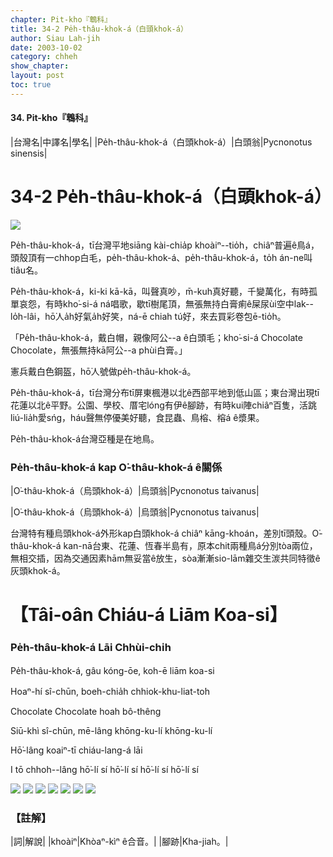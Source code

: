 ```yaml
---
chapter: Pit-kho『鵯科』
title: 34-2 Pe̍h-thâu-khok-á（白頭khok-á）
author: Siau Lah-jih
date: 2003-10-02
category: chheh
show_chapter: 
layout: post
toc: true
---
```


#### 34. Pit-kho『鵯科』


|台灣名|中譯名|學名|
|Pe̍h-thâu-khok-á（白頭khok-á）|白頭翁|Pycnonotus sinensis|

# 34-2 Pe̍h-thâu-khok-á（白頭khok-á）

![](../too5/34/34-2-1.Pe̍h-thâu-khok-á.jpg)


Pe̍h-thâu-khok-á，tī台灣平地siāng kài-chia̍p khoàiⁿ--tio̍h，chiâⁿ普遍ê鳥á，頭殼頂有一chhop白毛，pe̍h-thâu-khok-á、pe̍h-thâu-khok-á，to̍h án-ne叫tiâu名。

Pe̍h-thâu-khok-á，ki-ki kā-kā，叫聲真吵，m̄-kuh真好聽，千變萬化，有時孤單哀怨，有時kho͘-si-á ná唱歌，歇tī樹尾頂，無張無持白膏痢ê屎尿ùi空中lak--lo̍h-lâi，hō͘人a̍h好氣a̍h好笑，ná-ē chiah tú好，來去買彩卷包ē-tio̍h。

「Pe̍h-thâu-khok-á，戴白帽，親像阿公--a ê白頭毛；kho͘-si-á Chocolate Chocolate，無張無持kā阿公--a phùi白膏。」

憲兵戴白色鋼盔，hō͘人號做pe̍h-thâu-khok-á。

Pe̍h-thâu-khok-á，tī台灣分布tī屏東楓港以北ê西部平地到低山區；東台灣出現tī花蓮以北ê平野。公園、學校、厝宅lóng有伊ê腳跡，有時kui陣chiâⁿ百隻，活跳liú-lia̍h愛sńg，háu聲無停優美好聽，食昆蟲、鳥榕、榕á ê漿果。

Pe̍h-thâu-khok-á台灣亞種是在地鳥。




### Pe̍h-thâu-khok-á kap O͘-thâu-khok-á ê關係

|O͘-thâu-khok-á（烏頭khok-á）|烏頭翁|Pycnonotus taivanus|

|O͘-thâu-khok-á（烏頭khok-á）|烏頭翁|Pycnonotus taivanus|

台灣特有種烏頭khok-á外形kap白頭khok-á chiâⁿ kāng-khoán，差別tī頭殼。O͘-thâu-khok-á kan-nā台東、花蓮、恆春半島有，原本chit兩種鳥á分別tòa兩位，無相交插，因為交通因素hām無妥當ê放生，sòa漸漸sio-lām雜交生湠共同特徵ê灰頭khok-á。


# 【Tâi-oân Chiáu-á Liām Koa-si】

### **Pe̍h-thâu-khok-á Lāi Chhùi-chi̍h**

Pe̍h-thâu-khok-á, gâu kóng-ōe, koh-ē liām koa-si

Hoaⁿ-hí sî-chūn, boeh-chia̍h chhiok-khu-liat-to͘h

Chocolate Chocolate hoah bô-thêng

Siū-khì sî-chūn, mē-lâng khōng-ku-lí khōng-ku-lí

Hō͘-lâng koaiⁿ-tī chiáu-lang-á lāi

I tō chhoh--lâng hō͘-lí sí hō͘-lí sí hō͘-lí sí hō͘-lí sí


![](../too5/34/34-2-2.Pe̍h-thâu-khok-á.jpg)
![](../too5/34/34-2-3.Pe̍h-thâu-khok-á.jpg)
![](../too5/34/34-2-4.Pe̍h-thâu-khok-á.jpg)
![](../too5/34/34-2-5.Pe̍h-thâu-khok-á.jpg)
![](../too5/34/34-2-6.Pe̍h-thâu-khok-á.jpg)
![](../too5/34/34-2-7.Pe̍h-thâu-khok-á.jpg)
![](../too5/34/34-2-8.Pe̍h-thâu-khok-á.jpg)


### 【註解】

|詞|解說|
|khoàiⁿ|Khòaⁿ-kìⁿ ê合音。|
|腳跡|Kha-jiah。|


